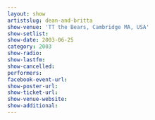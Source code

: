 ```yaml
---
layout: show
artistslug: dean-and-britta
show-venue: 'TT the Bears, Cambridge MA, USA'
show-setlist: 
show-date: 2003-06-25
category: 2003
show-radio: 
show-lastfm: 
show-cancelled: 
performers: 
facebook-event-url: 
show-poster-url: 
show-ticket-url: 
show-venue-website: 
show-additional: 
---
```


